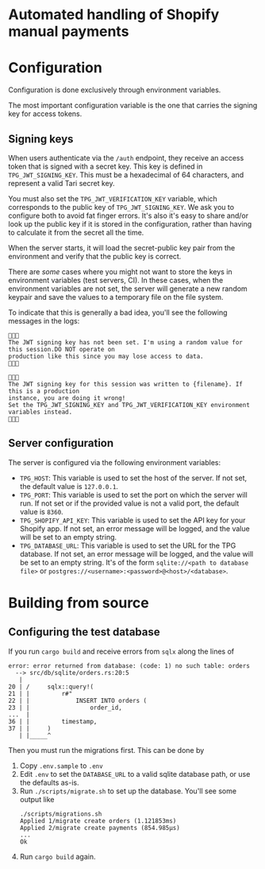 # Automated handling of Shopify manual payments

# Configuration
Configuration is done exclusively through environment variables.

The most important configuration variable is the one that carries the signing key for access tokens.

## Signing keys

When users authenticate via the `/auth` endpoint, they receive an access token that is signed with a secret key. This key
is defined in `TPG_JWT_SIGNING_KEY`. This must be a hexadecimal of 64 characters, and represent a valid Tari secret key.

You must also set the `TPG_JWT_VERIFICATION_KEY` variable, which corresponds to the public key of `TPG_JWT_SIGNING_KEY`.
We ask you to configure both to avoid fat finger errors. It's also it's easy to share and/or look up the public key if 
it is stored in the configuration, rather than having to calculate it from the secret all the time.

When the server starts, it will load the secret-public key pair from the environment and verify that the public key is
correct.

There are _some_ cases where you might not want to store the keys in environment variables (test servers, CI). In these cases, 
when the environment variables are not set, the server will generate a new random keypair and save the values to a temporary
file on the file system.

To indicate that this is generally a bad idea, you'll see the following messages in the logs:

```text
🚨️🚨️🚨️ 
The JWT signing key has not been set. I'm using a random value for this session.DO NOT operate on
production like this since you may lose access to data. 
🚨️🚨️🚨️

🚨️🚨️🚨️ 
The JWT signing key for this session was written to {filename}. If this is a production
instance, you are doing it wrong! 
Set the TPG_JWT_SIGNING_KEY and TPG_JWT_VERIFICATION_KEY environment variables instead. 
🚨️🚨️🚨️
```

## Server configuration

The server is configured via the following environment variables:

- `TPG_HOST`: This variable is used to set the host of the server. If not set, the default value is `127.0.0.1`.
- `TPG_PORT`: This variable is used to set the port on which the server will run. If not set or if the provided value is not a valid port, the default value is `8360`.
- `TPG_SHOPIFY_API_KEY`: This variable is used to set the API key for your Shopify app. If not set, an error message will be logged, and the value will be set to an empty string.
- `TPG_DATABASE_URL`: This variable is used to set the URL for the TPG database. If not set, an error message will be logged, and the value will be set to an empty string.
               It's of the form `sqlite://<path to database file>` or `postgres://<username>:<password>@<host>/<database>`.


# Building from source

## Configuring the test database

If you run `cargo build` and receive errors from `sqlx` along the lines of

```text
error: error returned from database: (code: 1) no such table: orders
  --> src/db/sqlite/orders.rs:20:5
   |
20 | /     sqlx::query!(
21 | |         r#"
22 | |             INSERT INTO orders (
23 | |                 order_id,
...  |
36 | |         timestamp,
37 | |     )
   | |_____^

```

Then you must run the migrations first. This can be done by

1. Copy `.env.sample` to `.env`
2. Edit `.env` to set the `DATABASE_URL` to a valid sqlite database path, or use the defaults as-is.
3. Run `./scripts/migrate.sh` to set up the database. You'll see some output like
    ```text
    ./scripts/migrations.sh 
    Applied 1/migrate create orders (1.121853ms)
    Applied 2/migrate create payments (854.985µs)
    ...
    Ok
    ```
4. Run `cargo build` again.
